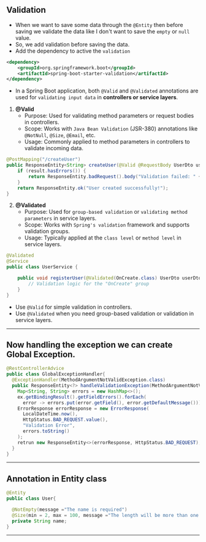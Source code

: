 ## Validation
- When we want to save some data through the `@Entity` then before saving we validate the data like I don't want to save the `empty` or `null` value.
- So, we add validation before saving the data.
- Add the dependency to active the `validation`
```xml
<dependency>
    <groupId>org.springframework.boot</groupId>
    <artifactId>spring-boot-starter-validation</artifactId>
</dependency>
```
- In a Spring Boot application, both `@Valid` and `@Validated` annotations are used for `validating input data` in **controllers or service layers**.
1. **@Valid**
   - Purpose: Used for validating method parameters or request bodies in controllers.
   - Scope: Works with `Java Bean Validation` (JSR-380) annotations like `@NotNull`, `@Size`, `@Email`, etc.
   - Usage: Commonly applied to method parameters in controllers to validate incoming data.
```java
@PostMapping("/createUser")
public ResponseEntity<String> createUser(@Valid @RequestBody UserDto userDto, BindingResult result) {
    if (result.hasErrors()) {
        return ResponseEntity.badRequest().body("Validation failed: " + result.getAllErrors());
    }
    return ResponseEntity.ok("User created successfully!");
}
```
2. **@Validated**
   - Purpose: Used for `group-based validation` or `validating method parameters` in service layers.
   - Scope: Works with `Spring's validation` framework and supports validation groups.
   - Usage: Typically applied at the `class level` or `method level` in service layers.
```java
@Validated
@Service
public class UserService {

    public void registerUser(@Validated(OnCreate.class) UserDto userDto) {
        // Validation logic for the "OnCreate" group
    }
}
```
- Use `@Valid` for simple validation in controllers.
- Use `@Validated` when you need group-based validation or validation in service layers.
-------------------------------------------------------------------------
## Now handling the exception we can create Global Exception.
```java
@RestControllerAdvice
public class GlobalExceptionHandler{
  @ExceptionHandler(MethodArgumentNotValidException.class)
  public ResponseEntity<?> handleValidationException(MethodArgumentNotValidException ex){
    Map<String, String> errors = new HashMap<>();
    ex.getBindingResult().getFieldErrors().forEach(
      error -> errors.put(error.getField(), error.getDefaultMessage()));
    ErrorResponse errorResponse = new ErrorResponse(
      LocalDateTime.now(),
      HttpStatus.BAD_REQUEST.value(),
      "Validation Error",
      errors.toString()
    );
    retrun new ResponseEntity<>(errorResponse, HttpStatus.BAD_REQUEST);
  }
}
```
---------------------------------------------------------------------------
## Annotation in Entity class
```java
@Entity
public class User{

  @NotEmpty(message ="The name is required")
  @Size(min = 2, max = 100, message ="The length will be more than one character")
  private String name;
}
```
----------------------------------------------------------------------------

